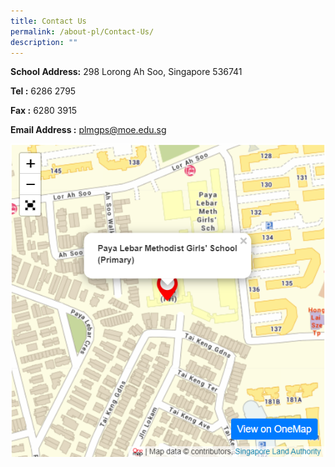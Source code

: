 ```yaml
---
title: Contact Us
permalink: /about-pl/Contact-Us/
description: ""
---
```

**School Address:** 298 Lorong Ah Soo, Singapore 536741  

**Tel :** 6286 2795  
  
**Fax :** 6280 3915  
  
**Email Address :** [plmgps@moe.edu.sg](mailto:plmgps@moe.edu.sg)

![](/images/About%20PL/Contact%20Us/C1.png)